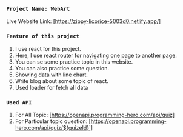 ### `Project Name: WebArt`

Live Website Link: [https://zippy-licorice-5003d0.netlify.app/]

### `Feature of this project`
1. I use react for this project.
2. Here, I use react router for navigating one page to another page.
3. You can se some practice topic in this website.
4. You can also practice some question.
5. Showing data with line chart.
6. Write blog about some topic of react.
7. Used loader for fetch all data

### `Used API`
1. For All Topic: [https://openapi.programming-hero.com/api/quiz]
2. For Particular topic question: [https://openapi.programming-hero.com/api/quiz/${quizeId}`]
